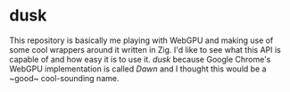 # dusk

This repository is basically me playing with WebGPU and making use of some cool wrappers around it written in Zig. I'd like to see what this API is capable of and how easy it is to use it. _dusk_ because Google Chrome's WebGPU implementation is called _Dawn_ and I thought this would be a ~good~ cool-sounding name.